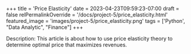 +++
title = 'Price Elasticity'
date = 2023-04-23T09:59:23-07:00
draft = false
relPermalinkOverride = '/docs/project-5/price_elasticity.html'
featured_image = 'images/project-5/price_elasticity.png'
tags = ['Python', "Data Analytic", "Finance"]
+++

Description: This article is about how to use price elasticity theory to determine optimal price that maximizes revenues.
